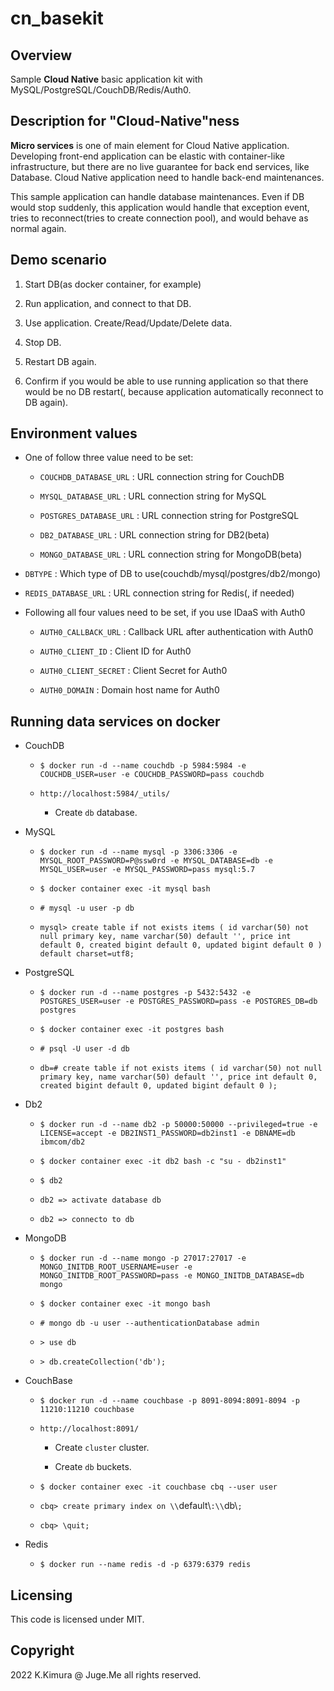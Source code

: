 # cn_basekit

## Overview

Sample **Cloud Native** basic application kit with MySQL/PostgreSQL/CouchDB/Redis/Auth0.


## Description for "Cloud-Native"ness

**Micro services** is one of main element for Cloud Native application. Developing front-end application can be elastic with container-like infrastructure, but there are no live guarantee for back end services, like Database. Cloud Native application need to handle back-end maintenances.

This sample application can handle database maintenances. Even if DB would stop suddenly, this application would handle that exception event, tries to reconnect(tries to create connection pool), and would behave as normal again.


## Demo scenario

1. Start DB(as docker container, for example)

2. Run application, and connect to that DB.

3. Use application. Create/Read/Update/Delete data.

4. Stop DB.

5. Restart DB again.

6. Confirm if you would be able to use running application so that there would be no DB restart(, because application automatically reconnect to DB again).


## Environment values

- One of follow three value need to be set:

  - `COUCHDB_DATABASE_URL` : URL connection string for CouchDB

  - `MYSQL_DATABASE_URL` : URL connection string for MySQL

  - `POSTGRES_DATABASE_URL` : URL connection string for PostgreSQL

  - `DB2_DATABASE_URL` : URL connection string for DB2(beta)

  - `MONGO_DATABASE_URL` : URL connection string for MongoDB(beta)

- `DBTYPE` : Which type of DB to use(couchdb/mysql/postgres/db2/mongo)

- `REDIS_DATABASE_URL` : URL connection string for Redis(, if needed)

- Following all four values need to be set, if you use IDaaS with Auth0

  - `AUTH0_CALLBACK_URL` : Callback URL after authentication with Auth0

  - `AUTH0_CLIENT_ID` : Client ID for Auth0

  - `AUTH0_CLIENT_SECRET` : Client Secret for Auth0

  - `AUTH0_DOMAIN` : Domain host name for Auth0


## Running data services on docker

- CouchDB

  - `$ docker run -d --name couchdb -p 5984:5984 -e COUCHDB_USER=user -e COUCHDB_PASSWORD=pass couchdb`

  - `http://localhost:5984/_utils/`

    - Create `db` database.

- MySQL

  - `$ docker run -d --name mysql -p 3306:3306 -e MYSQL_ROOT_PASSWORD=P@ssw0rd -e MYSQL_DATABASE=db -e MYSQL_USER=user -e MYSQL_PASSWORD=pass mysql:5.7`

  - `$ docker container exec -it mysql bash`

  - `# mysql -u user -p db`

  - `mysql> create table if not exists items ( id varchar(50) not null primary key, name varchar(50) default '', price int default 0, created bigint default 0, updated bigint default 0 ) default charset=utf8;`

- PostgreSQL

  - `$ docker run -d --name postgres -p 5432:5432 -e POSTGRES_USER=user -e POSTGRES_PASSWORD=pass -e POSTGRES_DB=db postgres`

  - `$ docker container exec -it postgres bash`

  - `# psql -U user -d db`

  - `db=# create table if not exists items ( id varchar(50) not null primary key, name varchar(50) default '', price int default 0, created bigint default 0, updated bigint default 0 );`

- Db2

  - `$ docker run -d --name db2 -p 50000:50000 --privileged=true -e LICENSE=accept -e DB2INST1_PASSWORD=db2inst1 -e DBNAME=db ibmcom/db2`

  - `$ docker container exec -it db2 bash -c "su - db2inst1"`

  - `$ db2`

  - `db2 => activate database db`

  - `db2 => connecto to db`

- MongoDB

  - `$ docker run -d --name mongo -p 27017:27017 -e MONGO_INITDB_ROOT_USERNAME=user -e MONGO_INITDB_ROOT_PASSWORD=pass -e MONGO_INITDB_DATABASE=db mongo`

  - `$ docker container exec -it mongo bash`

  - `# mongo db -u user --authenticationDatabase admin`

  - `> use db`

  - `> db.createCollection('db');`

- CouchBase

  - `$ docker run -d --name couchbase -p 8091-8094:8091-8094 -p 11210:11210 couchbase`

  - `http://localhost:8091/`

    - Create `cluster` cluster.

    - Create `db` buckets.

  - `$ docker container exec -it couchbase cbq --user user`

  - `cbq> create primary index on \\`default\\`:\\`db\\`;`

  - `cbq> \quit;`


- Redis

  - `$ docker run --name redis -d -p 6379:6379 redis`

## Licensing

This code is licensed under MIT.


## Copyright

2022 K.Kimura @ Juge.Me all rights reserved.

